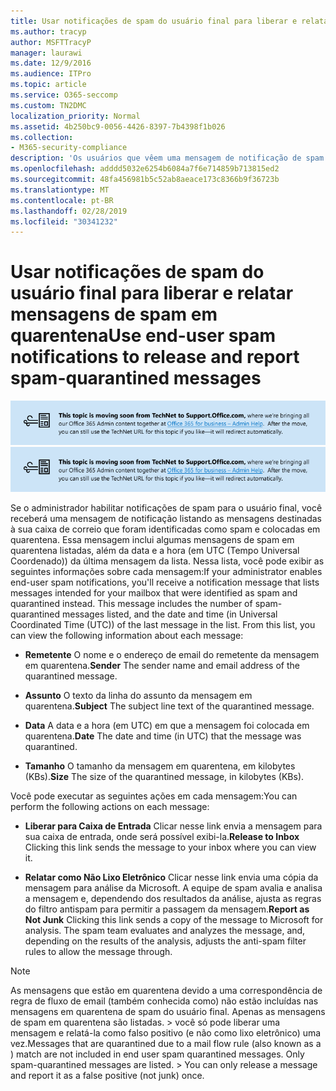 ```yaml
---
title: Usar notificações de spam do usuário final para liberar e relatar mensagens de spam em quarentena
ms.author: tracyp
author: MSFTTracyP
manager: laurawi
ms.date: 12/9/2016
ms.audience: ITPro
ms.topic: article
ms.service: O365-seccomp
ms.custom: TN2DMC
localization_priority: Normal
ms.assetid: 4b250bc9-0056-4426-8397-7b4398f1b026
ms.collection:
- M365-security-compliance
description: 'Os usuários que vêem uma mensagem de notificação de spam de usuário final do seu administrador sobre emails em quarentena podem executar essas ações nas mensagens. '
ms.openlocfilehash: adddd5032e6254b6084a7f6e714859b713815ed2
ms.sourcegitcommit: 48fa456981b5c52ab8aeace173c8366b9f36723b
ms.translationtype: MT
ms.contentlocale: pt-BR
ms.lasthandoff: 02/28/2019
ms.locfileid: "30341232"
---
```

# <a name="use-end-user-spam-notifications-to-release-and-report-spam-quarantined-messages"></a><span data-ttu-id="d5888-103">Usar notificações de spam do usuário final para liberar e relatar mensagens de spam em quarentena</span><span class="sxs-lookup"><span data-stu-id="d5888-103">Use end-user spam notifications to release and report spam-quarantined messages</span></span>

<span data-ttu-id="d5888-104">[![Texto em imagem sobre o conteúdo que está mudando do TechNet para o support.office.com](media/ab7c897a-4798-4f31-8c84-f17a8409b133.png)](https://go.microsoft.com/fwlink/p/?LinkID=624152)</span><span class="sxs-lookup"><span data-stu-id="d5888-104">[![Text in image about content moving from TechNet to support.office.com](media/ab7c897a-4798-4f31-8c84-f17a8409b133.png)](https://go.microsoft.com/fwlink/p/?LinkID=624152)</span></span>
  
<span data-ttu-id="d5888-p101">Se o administrador habilitar notificações de spam para o usuário final, você receberá uma mensagem de notificação listando as mensagens destinadas à sua caixa de correio que foram identificadas como spam e colocadas em quarentena. Essa mensagem inclui algumas mensagens de spam em quarentena listadas, além da data e a hora (em UTC (Tempo Universal Coordenado)) da última mensagem da lista. Nessa lista, você pode exibir as seguintes informações sobre cada mensagem:</span><span class="sxs-lookup"><span data-stu-id="d5888-p101">If your administrator enables end-user spam notifications, you'll receive a notification message that lists messages intended for your mailbox that were identified as spam and quarantined instead. This message includes the number of spam-quarantined messages listed, and the date and time (in Universal Coordinated Time (UTC)) of the last message in the list. From this list, you can view the following information about each message:</span></span> 
  
- <span data-ttu-id="d5888-108">**Remetente** O nome e o endereço de email do remetente da mensagem em quarentena.</span><span class="sxs-lookup"><span data-stu-id="d5888-108">**Sender** The sender name and email address of the quarantined message.</span></span> 
    
- <span data-ttu-id="d5888-109">**Assunto** O texto da linha do assunto da mensagem em quarentena.</span><span class="sxs-lookup"><span data-stu-id="d5888-109">**Subject** The subject line text of the quarantined message.</span></span> 
    
- <span data-ttu-id="d5888-110">**Data** A data e a hora (em UTC) em que a mensagem foi colocada em quarentena.</span><span class="sxs-lookup"><span data-stu-id="d5888-110">**Date** The date and time (in UTC) that the message was quarantined.</span></span> 
    
- <span data-ttu-id="d5888-111">**Tamanho** O tamanho da mensagem em quarentena, em kilobytes (KBs).</span><span class="sxs-lookup"><span data-stu-id="d5888-111">**Size** The size of the quarantined message, in kilobytes (KBs).</span></span> 
    
<span data-ttu-id="d5888-112">Você pode executar as seguintes ações em cada mensagem:</span><span class="sxs-lookup"><span data-stu-id="d5888-112">You can perform the following actions on each message:</span></span>
  
- <span data-ttu-id="d5888-113">**Liberar para Caixa de Entrada** Clicar nesse link envia a mensagem para sua caixa de entrada, onde será possível exibi-la.</span><span class="sxs-lookup"><span data-stu-id="d5888-113">**Release to Inbox** Clicking this link sends the message to your inbox where you can view it.</span></span> 
    
- <span data-ttu-id="d5888-p102">**Relatar como Não Lixo Eletrônico** Clicar nesse link envia uma cópia da mensagem para análise da Microsoft. A equipe de spam avalia e analisa a mensagem e, dependendo dos resultados da análise, ajusta as regras do filtro antispam para permitir a passagem da mensagem.</span><span class="sxs-lookup"><span data-stu-id="d5888-p102">**Report as Not Junk** Clicking this link sends a copy of the message to Microsoft for analysis. The spam team evaluates and analyzes the message, and, depending on the results of the analysis, adjusts the anti-spam filter rules to allow the message through.</span></span> 
    
> [!NOTE]
>  <span data-ttu-id="d5888-p103">As mensagens que estão em quarentena devido a uma correspondência de regra de fluxo de email (também conhecida como) não estão incluídas nas mensagens em quarentena de spam do usuário final. Apenas as mensagens de spam em quarentena são listadas. > você só pode liberar uma mensagem e relatá-la como falso positivo (e não como lixo eletrônico) uma vez.</span><span class="sxs-lookup"><span data-stu-id="d5888-p103">Messages that are quarantined due to a mail flow rule (also known as a ) match are not included in end user spam quarantined messages. Only spam-quarantined messages are listed. >  You can only release a message and report it as a false positive (not junk) once.</span></span> 
  

